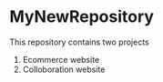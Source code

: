 # MyNewRepository

This repository contains two projects 

1. Ecommerce website
2. Colloboration website

